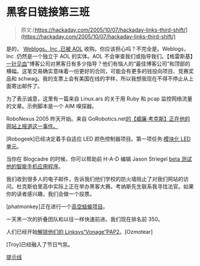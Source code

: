 # 黑客日链接第三班

> 原文:[https://hackaday.com/2005/10/07/hackaday-links-third-shift/](https://hackaday.com/2005/10/07/hackaday-links-third-shift/)

是的， [Weblogs，Inc .已被 AOL](http://today.reuters.com/investing/financeArticle.aspx?type=mergersNews&storyID=2005-10-06T034342Z_01_N05108393_RTRIDST_0_TECH-WEBLOGS-AOL.XML) 收购。你应该担心吗？不完全是。Weblogs，Inc .仍然是一个独立于 AOL 的实体。AOL 不会审查我们或指导我们。【格雷斯基】[一针见血](http://www.hackaday.com/entry/1234000510062062/#c500511)“博客公司对黑客日有多少指导？他们有恼人的“最佳博客公司”和顶部的横幅。这笔交易确实意味着一份更好的合同，可能会有更多的钱投向项目、竞赛奖品和 schwag。我的支票上会有美国在线的字样，所以我想我现在不得不停止从上面寄出邮件了。

为了表示诚意，这里有一篇来自 Linux.ars 的关于用 Ruby 和 pcap 监控网络流量的文章。示例脚本是一个 AIM 嗅探器。

RoboNexus 2005 昨天开始。来自 GoRobotics.net[的【威廉·考克斯】正在他的网站上报道这一事件。](http://www.gorobotics.net/)

[Robogeek]已经决定着手自适应 LED 颜色控制器项目。第一项任务:[模块化 LED 单元](http://www.blogcadre.com/blog/robogeek/led_bed_design_improvments_2005_10_06_14_17_56)。

当你在 Blogcadre 的时候，你可以帮助前 H-A-D 编辑 Jason Striegel [beta 测试他的智能手机应用程序](http://www.blogcadre.com/blog/jason_striegel/best_smartphone_software_ever_looking_for_testers_2005_10_06_04_21_17)。

我们收到很多人的电子邮件，告诉我们他们学校的防火墙阻止了对我们网站的访问。杜克斯伯里高中实际上正在举办黑客大赛。考纳斯先生联系我寻找法官。如果你的读者感兴趣，我们会做一个投票。

[phatmonkey]正在进行一个[高空蛞蝓项目](http://glider.phatmonkey.org.uk/wiki/Main_Page)。

一天黑一次的折叠团队和以往一样快速前进。我们现在排名前 350。

人们已经开始[解锁他们的 Linksys“Vonage”PAP2](http://www.broadbandreports.com/forum/remark,14450684%7Eroot=voip%7Emode=flat)。[Ozmotear]

[Troy]已经融入了节日气氛。

[提示线](http://www.hackaday.com/tips)